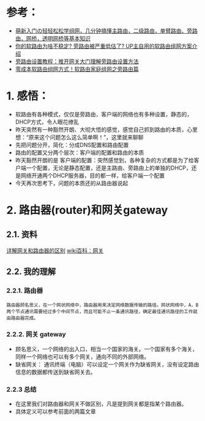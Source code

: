 # 参考：
 - [萌新入门の轻轻松松学组网，几分钟搞懂主路由，二级路由，单臂路由、旁路由，网桥，透明网桥等基本知识](https://www.youtube.com/watch?v=44Q1Fa6s1jo)
 - [你的软路由为啥不稳定? 旁路由被严重低估了? UP主自用的软路由组网方案介绍](https://www.youtube.com/watch?v=KNbSW7Khe-o)
 - [旁路由设置教程：推开网关大门理解旁路由设置方法](https://www.youtube.com/watch?v=_XwHEiBmT30)
 - [零成本软路由组网方式！软路由家庭组网之旁路由篇](https://www.youtube.com/watch?v=qDFSjVhuCV0)

# 1. 感悟：
  - 软路由有各种模式，仅仅是旁路由，客户端的网络也有多种设置，静态的，DHCP方式，令人眼花缭乱
  - 昨天突然有一种豁然开朗、大彻大悟的感觉，感觉自己抓到路由的本质，心里想：“原来这个问题怎么这么简单啊！”，这里就来聊聊
  - 先把问题分开，简化：分成DNS配置和路由配置
  - 路由的配置又分两个层次：客户端的配置和路由的本质
  - 昨天豁然开朗的是 客户端的配置：突然感觉到，各种复杂的方式都是为了给客户端一个配置，无论是静态配置，还是主路由、旁路由上的单独的DHCP，还是网络开通两个DHCP服务器，目的都一样，给客户端一个配置
  - 今天再次思考下，问题的本质还的从路由器说起

# 2. 路由器(router)和网关gateway
  ## 2.1. 资料
   [详解网关和路由器的区别](https://blog.csdn.net/bytxl/article/details/41897599)
   [wiki百科：网关](https://zh.wikipedia.org/zh-cn/%E7%BD%91%E5%85%B3)
  
## 2.2. 我的理解
### 2.2.1. 路由器 
    路由器顾名思义，在一个网状网络中，路由器用来决定网络数据传输的路径。网状网络中，A，B两个节点通讯需要经过多个中间节点，而且可能不止一条通讯路径，确定最佳通讯路径的工作就由路由器完成。
    
### 2.2.2. 网关 gateway
   - 顾名思义，一个网络的出入口，相当一个国家的海关。一个国家有多个海关，同样一个网络也可以有多个网关，通向不同的外部网络。
   - 缺省网关： 通讯终端（电脑）可以设定一个网关作为缺省网关，没有设定路由信息的数据都传送到缺省网关去。
    
### 2.2.3 总结
   - 在这里我们对路由器和网关不做区别，凡是提到网关都是指某个路由器。
   - 具体定义可以参考前面的两篇文章
  
 
    

